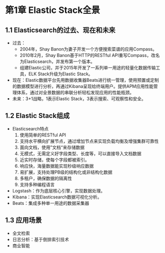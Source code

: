 # 第1章 Elastic Stack全景

## 1.1 Elasticsearch的过去、现在和未来

- 过去：
    - 2004年，Shay Banon为妻子开发一个方便搜索菜谱的应用Compass。
    - 2010年2月，Shay Banon基于HTTP的RESTful API重写Compass，改名为Elasticsearch，并发布第一个版本。
    - 组建Elastic公司，并于2015年开发了一系列单一用途的轻量化数据传输工具，ELK Stack升级为Elastic Stack。
- 现在：Elastic数据平台先用数据收集器Beats进行统一管理，使用预置或定制的数据模型进行分析，再通过Kibana呈现给终端用户。提供APM应用性能管理体系，通过对全景数据的串联分析轻松发现应用的性能瓶颈。
- 未来：3+1战略，1表示Elastic Stack，3表示搜索、可观察性和安全。

## 1.2 Elastic Stack组成

- Elasticsearch特点
  1. 使用简单的RESTful API
  2. 支持水平横向扩展节点，通过增加节点来实现负载均衡及增强集群可靠性
  3. 面向文档，使用”文档“来存储数据
  4. 无模式，无需定义好字段类型、长度等，可以直接导入文档数据
  5. 近实时存储，使每个字段都被索引。
  6. 响应快，海量数据能实现秒级响应数据
  7. 易扩展，支持处理PB级的结构化或非结构化数据
  8. 多租户，确保数据的隔离性
  9. 支持多种编程语言
- Logstash：作为底层核心引擎，实现数据处理。
- Kibana：实现Elasticsearch数据可视化分析。
- Beats：集成多种单一用途的数据采集器

## 1.3 应用场景

- 全文检索
- 日志分析：基于倒排索引技术
- 商业智能